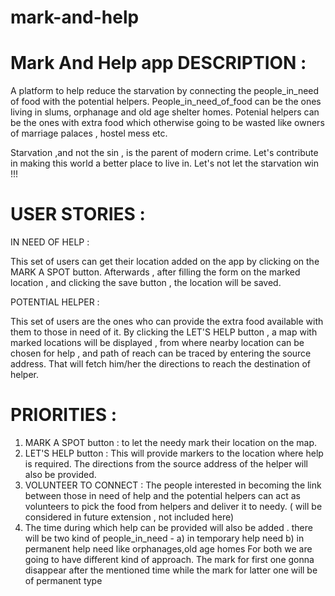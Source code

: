 # mark-and-help
Mark And Help app
DESCRIPTION :
===============
A platform to help reduce the starvation by connecting the people_in_need of food with the potential helpers.
People_in_need_of_food can be the ones living in slums, orphanage and old age shelter homes.
Potenial helpers can be the ones with extra food which otherwise going to be wasted like owners of marriage palaces , hostel mess etc.

Starvation ,and not the sin , is the parent of modern crime.
Let's contribute in making this world a better place to live in.
Let's not let the starvation win !!!

USER STORIES :
=============
IN NEED OF HELP :

 This set of users can get their location added on the app by clicking on the MARK A SPOT button.
Afterwards , after filling the form on the marked location , and clicking the save button , the location will be saved.

POTENTIAL HELPER :

This set of users are the ones who can provide the extra food available with them to those in need of it.
By clicking the LET'S HELP button , a map with marked locations will be displayed , from where nearby location can be chosen
for help , and path of reach can be traced by entering the source address. That will fetch him/her the directions to reach the destination of helper.

PRIORITIES :
===================
1) MARK A SPOT button : to let the needy mark their location on the map.
2) LET'S HELP button : This will provide markers to the location where help is required. The directions from the source address of the helper will
also be provided.
3) VOLUNTEER TO CONNECT : The people interested in becoming the link between those in need of help and the potential helpers can act as volunteers to pick the
food from helpers and deliver it to needy. ( will be considered in future extension , not included here)
4) The time during which help can be provided will also be added . there will be two kind of people_in_need -
a) in temporary help need
b) in permanent help need like orphanages,old age homes
For both we are going to have different kind of approach. The mark for first one gonna disappear after the mentioned time while the mark for latter one will be of permanent type
